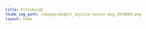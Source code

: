 ```yaml
---
title: Pittsburgh
thumb_img_path: /images/pngkit_skyline-vector-png_3970669.png
layout: home
---
```

